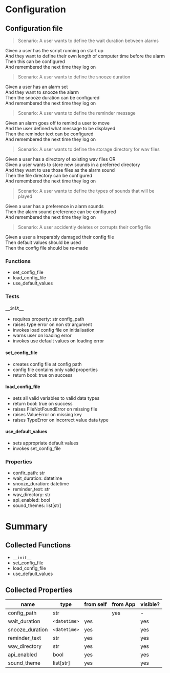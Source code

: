 # Configuration

## Configuration file

> Scenario: A user wants to define the wait duration between alarms

Given a user has the script running on start up  
And they want to define their own length of computer time before the alarm  
Then this can be configured  
And remembered the next time they log on

> Scenario: A user wants to define the snooze duration

Given a user has an alarm set  
And they want to snooze the alarm  
Then the snooze duration can be configured  
And remembered the next time they log on

> Scenario: A user wants to define the reminder message

Given an alarm goes off to remind a user to move  
And the user defined what message to be displayed  
Then the reminder text can be configured  
And remembered the next time they log on

> Scenario: A user wants to define the storage directory for wav files

Given a user has a directory of existing wav files OR  
Given a user wants to store new sounds in a preferred directory  
And they want to use those files as the alarm sound  
Then the file directory can be configured  
And remembered the next time they log on

> Scenario: A user wants to define the types of sounds that will be played

Given a user has a preference in alarm sounds  
Then the alarm sound preference can be configured  
And remembered the next time they log on

> Scenario: A user accidently deletes or corrupts their config file

Given a user a irreparably damaged their config file  
Then default values should be used  
Then the config file should be re-made

### Functions

- set_config_file
- load_config_file
- use_default_values

### Tests

#### `__init__`

- requires property: str config_path
- raises type error on non str argument
- invokes load config file on initialisation
- warns user on loading error
- invokes use default values on loading error

#### set_config_file

- creates config file at config path
- config file contains only valid properties
- return bool: true on success

#### load_config_file

- sets all valid variables to valid data types
- return bool: true on success
- raises FileNotFoundError on missing file
- raises ValueError on missing key
- raises TypeError on incorrect value data type

#### use_default_values

- sets appropriate default values
- invokes set_config_file

### Properties

- confir_path: str
- wait_duration: datetime
- snooze_duration: datetime
- reminder_text: str
- wav_directory: str
- api_enabled: bool
- sound_themes: list[str]

# Summary

## Collected Functions

- `__init__`
- set_config_file
- load_config_file
- use_default_values

## Collected Properties

| name            | type         | from self | from App | visible? |
| --------------- | ------------ | --------- | -------- | -------- |
| config_path     | str          |           | yes      | -        |
| wait_duration   | `<datetime>` | yes       |          | yes      |
| snooze_duration | `<datetime>` | yes       |          | yes      |
| reminder_text   | str          | yes       |          | yes      |
| wav_directory   | str          | yes       |          | yes      |
| api_enabled     | bool         | yes       |          | yes      |
| sound_theme     | list[str]    | yes       |          | yes      |
